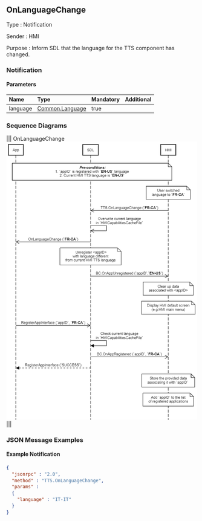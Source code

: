 ## OnLanguageChange

Type
: Notification

Sender
: HMI

Purpose
: Inform SDL that the language for the TTS component has changed.

### Notification

#### Parameters

|Name|Type|Mandatory|Additional|
|:---|:---|:--------|:---------|
|language|[Common.Language](../../common/enums/#language)|true||

### Sequence Diagrams
|||
OnLanguageChange
![OnLanguageChange](./assets/OnLanguageChange.png)
|||

### JSON Message Examples

#### Example Notification
```json
{
  "jsonrpc" : "2.0",
  "method" : "TTS.OnLanguageChange",
  "params" :
  {
    "language" : "IT-IT"
  }
}
```
